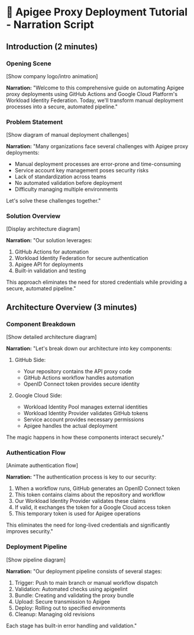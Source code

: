 # 🎥 Apigee Proxy Deployment Tutorial - Narration Script

## Introduction (2 minutes)

### Opening Scene
[Show company logo/intro animation]

**Narration:**
"Welcome to this comprehensive guide on automating Apigee proxy deployments using GitHub Actions and Google Cloud Platform's Workload Identity Federation. Today, we'll transform manual deployment processes into a secure, automated pipeline."

### Problem Statement
[Show diagram of manual deployment challenges]

**Narration:**
"Many organizations face several challenges with Apigee proxy deployments:
- Manual deployment processes are error-prone and time-consuming
- Service account key management poses security risks
- Lack of standardization across teams
- No automated validation before deployment
- Difficulty managing multiple environments

Let's solve these challenges together."

### Solution Overview
[Display architecture diagram]

**Narration:**
"Our solution leverages:
1. GitHub Actions for automation
2. Workload Identity Federation for secure authentication
3. Apigee API for deployments
4. Built-in validation and testing

This approach eliminates the need for stored credentials while providing a secure, automated pipeline."

## Architecture Overview (3 minutes)

### Component Breakdown
[Show detailed architecture diagram]

**Narration:**
"Let's break down our architecture into key components:

1. GitHub Side:
   - Your repository contains the API proxy code
   - GitHub Actions workflow handles automation
   - OpenID Connect token provides secure identity

2. Google Cloud Side:
   - Workload Identity Pool manages external identities
   - Workload Identity Provider validates GitHub tokens
   - Service account provides necessary permissions
   - Apigee handles the actual deployment

The magic happens in how these components interact securely."

### Authentication Flow
[Animate authentication flow]

**Narration:**
"The authentication process is key to our security:

1. When a workflow runs, GitHub generates an OpenID Connect token
2. This token contains claims about the repository and workflow
3. Our Workload Identity Provider validates these claims
4. If valid, it exchanges the token for a Google Cloud access token
5. This temporary token is used for Apigee operations

This eliminates the need for long-lived credentials and significantly improves security."

### Deployment Pipeline
[Show pipeline diagram]

**Narration:**
"Our deployment pipeline consists of several stages:

1. Trigger: Push to main branch or manual workflow dispatch
2. Validation: Automated checks using apigeelint
3. Bundle: Creating and validating the proxy bundle
4. Upload: Secure transmission to Apigee
5. Deploy: Rolling out to specified environments
6. Cleanup: Managing old revisions

Each stage has built-in error handling and validation."
